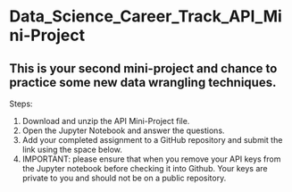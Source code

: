 # Data_Science_Career_Track_API_Mini-Project

## This is your second mini-project and chance to practice some new data wrangling techniques. 

Steps:

1. Download and unzip the API Mini-Project file.
2. Open the Jupyter Notebook and answer the questions.
3. Add your completed assignment to a GitHub repository and submit the link using the space below.
4. IMPORTANT: please ensure that when you remove your API keys from the Jupyter notebook before checking it into Github. Your keys are private to you and should not be on a public repository.
